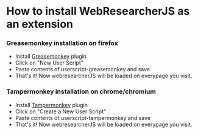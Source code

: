 # How to install WebResearcherJS as an extension

### Greasemonkey installation on firefox 

* Install [Greasemonkey](https://addons.mozilla.org/en-US/firefox/addon/greasemonkey/) plugin 
* Click on "New User Script"
* Paste contents of userscript-greasemonkey and save 
* That's it! Now webresearcherJS will be loaded on everypage you visit. 

### Tampermonkey installation on chrome/chromium 

* Install [Tampermonkey](https://chrome.google.com/webstore/detail/tampermonkey/dhdgffkkebhmkfjojejmpbldmpobfkfo?hl=en) plugin 
* Click on "Create a New User Script"
* Paste contents of userscript-tampermonkey and save 
* That's it! Now webresearcherJS will be loaded on everypage you visit. 
